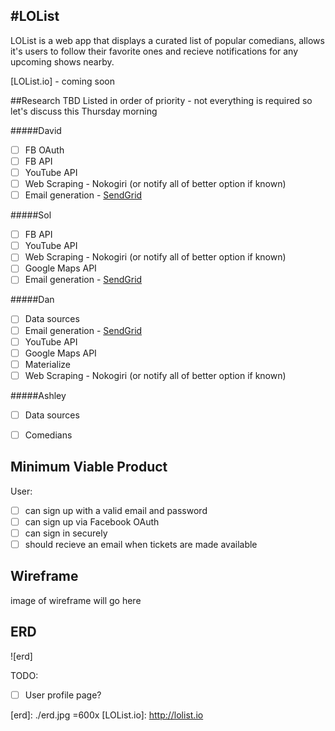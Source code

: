 #LOList 
---
LOList is a web app that displays a curated list of popular comedians, allows it's users to follow their favorite ones and recieve notifications for any upcoming shows nearby.

[LOList.io] - coming soon

##Research TBD
Listed in order of priority - not everything is required so let's discuss this Thursday morning 

#####David
- [ ] FB OAuth
- [ ] FB API
- [ ] YouTube API
- [ ] Web Scraping - Nokogiri (or notify all of better option if known)
- [ ] Email generation - [SendGrid](https://sendgrid.com/) 

#####Sol
- [ ] FB API
- [ ] YouTube API
- [ ] Web Scraping - Nokogiri (or notify all of better option if known)
- [ ] Google Maps API
- [ ] Email generation - [SendGrid](https://sendgrid.com/) 

#####Dan
- [ ] Data sources
- [ ] Email generation - [SendGrid](https://sendgrid.com/) 
- [ ] YouTube API
- [ ] Google Maps API
- [ ] Materialize
- [ ] Web Scraping - Nokogiri (or notify all of better option if known)

#####Ashley
- [ ] Data sources
- [ ] Comedians


## Minimum Viable Product


User:
<!-- Markdown checklist to keep track of progress -->
- [ ] can sign up with a valid email and password
- [ ] can sign up via Facebook OAuth
- [ ] can sign in securely
- [ ] should recieve an email when tickets are made available

## Wireframe
image of wireframe will go here

## ERD
<!-- ![image of Erd] -->
![erd]

<!-- future to do items -->
TODO:
- [ ] User profile page?



[erd]: ./erd.jpg =600x
[LOList.io]: http://lolist.io
